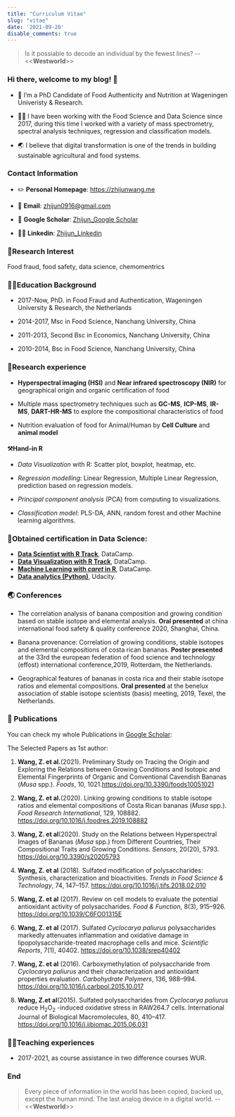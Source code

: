 ```yaml
---
title: "Curriculum Vitae"
slug: "vitae"
date: '2021-09-20'
disable_comments: true
---
```

> Is it possiable to decode an individual by the fewest lines? -- <<**Westworld**>>


### Hi there, welcome to my blog! 👋

- 🌾 I’m a PhD Candidate of Food Authenticity and Nutrition at Wageningen Univeristy & Research.

- 👨‍💻 I have been working with the Food Science and Data Science since 2017, during this time I worked with a variety of mass spectrometry, spectral analysis techniques, regression and classification models.

- 🌏 I believe that digital transformation is one of the trends in building sustainable agricultural and food systems.

### Contact Information

- ✏️ **Personal Homepage**: <https://zhijunwang.me>

- 📧 **Email**: zhijun0916@gmail.com

- 🏰 **Google Scholar**: [Zhijun_Google Scholar](https://scholar.google.com/citations?user=9kfqtMwAAAAJ&hl=en)

- 🙋‍♂️ **Linkedin**: [Zhijun_Linkedin](https://www.linkedin.com/in/zhijunwang1991/)


### 🍌Research Interest

Food fraud, food safety, data science, chemomentrics

### 👩‍🏫Education Background

* 2017-Now, PhD. in Food Fraud and Authentication, Wageningen University & Research, the Netherlands

* 2014-2017, Msc in Food Science, Nanchang University, China

* 2011-2013, Second Bsc in Economics, Nanchang University, China

* 2010-2014, Bsc in Food Science, Nanchang University, China

### 💪Research experience

* **Hyperspectral imaging (HSI)** and **Near infrared spectroscopy (NIR)** for geographical origin and organic certification of food

* Multiple mass spectrometry techniques such as **GC-MS**, **ICP-MS**, **IR-MS**, **DART-HR-MS** to explore the compositional characteristics of food

* Nutrition evaluation of food for Animal/Human by **Cell Culture** and **animal model**

#### ⚒️Hand-in R
  
* *Data Visualization* with R: Scatter plot, boxplot, heatmap, etc.

* *Regression modelling*: Linear Regression, Multiple Linear Regression, prediction based on regression models.

* *Principal component analysis* (PCA) from computing to visualizations.

* *Classification model*: PLS-DA, ANN, random forest  and other Machine learning algorithms.

### 📕Obtained certification in Data Science:

* [**Data Scientist with R Track**](https://www.datacamp.com/statement-of-accomplishment/track/29dae208d30684b87e6071f27a9e4b2816407ba6?raw=1), DataCamp.
* [**Data Visualization with R Track**](https://www.datacamp.com/statement-of-accomplishment/track/b1b88592910af14b2485ea9c0d4a2570cde4e234), DataCamp.
* [**Machine Learning with *caret* in R**](https://www.datacamp.com/statement-of-accomplishment/course/904ee255e9b6a72c48006df6f3bb3a0cfdb98805), DataCamp.
* [**Data analytics (Python)**](https://graduation.udacity.com/confirm/H9LHJ5Q7), Udacity.

### 🌏 Conferences

* The correlation analysis of banana composition and growing condition based on stable isotope and elemental analysis. **Oral presented** at china international food safety & quality conference 2020, Shanghai, China.

* Banana provenance: Correlation of growing conditions, stable isotopes and elemental compositions of costa rican bananas. **Poster presented** at the 33rd the european federation of food science and technology (effost) international conference,2019, Rotterdam, the Netherlands.

* Geographical features of bananas in costa rica and their stable isotope ratios and elemental compositions. **Oral presented** at the benelux association of stable isotope scientists (basis) meeting, 2019, Texel, the Netherlands.

### 📜 Publications

You can check my whole Publications in [Google Scholar](https://scholar.google.com/citations?user=9kfqtMwAAAAJ&hl=en):

The Selected Papers as 1st author:

1.  **Wang, Z. et al.**(2021). Preliminary Study on Tracing the Origin and Exploring the Relations between Growing Conditions and Isotopic and Elemental Fingerprints of Organic and Conventional Cavendish Bananas (*Musa* spp.). *Foods*, 10, 1021.https://doi.org/10.3390/foods10051021

2.  **Wang, Z. et al.**(2020). Linking growing conditions to stable isotope ratios and elemental compositions of Costa Rican bananas (*Musa* spp.). *Food Research International*, 129, 108882. https://doi.org/10.1016/j.foodres.2019.108882

3.  **Wang, Z. et al**(2020). Study on the Relations between Hyperspectral Images of Bananas (*Musa* spp.) from Different Countries, Their Compositional Traits and Growing Conditions. *Sensors*, 20(20), 5793. https://doi.org/10.3390/s20205793

4.  **Wang, Z. et al** (2018). Sulfated modification of polysaccharides: Synthesis, characterization and bioactivities. *Trends in Food Science & Technology*, 74, 147–157. https://doi.org/10.1016/j.tifs.2018.02.010

5.  **Wang, Z. et al** (2017). Review on cell models to evaluate the potential antioxidant activity of polysaccharides. *Food & Function*, 8(3), 915–926. https://doi.org/10.1039/C6FO01315E

6.  **Wang, Z. et al** (2017). Sulfated *Cyclocarya paliurus* polysaccharides markedly attenuates inflammation and oxidative damage in lipopolysaccharide-treated macrophage cells and mice. *Scientific Reports*, 7(1), 40402. https://doi.org/10.1038/srep40402

7.  **Wang, Z. et al** (2016). Carboxymethylation of polysaccharide from *Cyclocarya paliurus* and their characterization and antioxidant properties evaluation. *Carbohydrate Polymers*, 136, 988–994. https://doi.org/10.1016/j.carbpol.2015.10.017

8.  **Wang, Z.et al**(2015). Sulfated polysaccharides from *Cyclocarya paliurus* reduce H<sub>2</sub>O<sub>2</sub> -induced oxidative stress in RAW264.7 cells. International Journal of Biological Macromolecules, 80, 410–417. https://doi.org/10.1016/j.ijbiomac.2015.06.031

### 👨‍🏫Teaching experiences

* 2017-2021, as course assistance in two difference courses WUR.


### End
> Every piece of information in the world has been copied, backed up, except the human mind. The last analog device in a digital world.        -- <<**Westworld**>>
